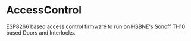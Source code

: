 # AccessControl
ESP8266 based access control firmware to run on HSBNE's Sonoff TH10 based Doors and Interlocks.
